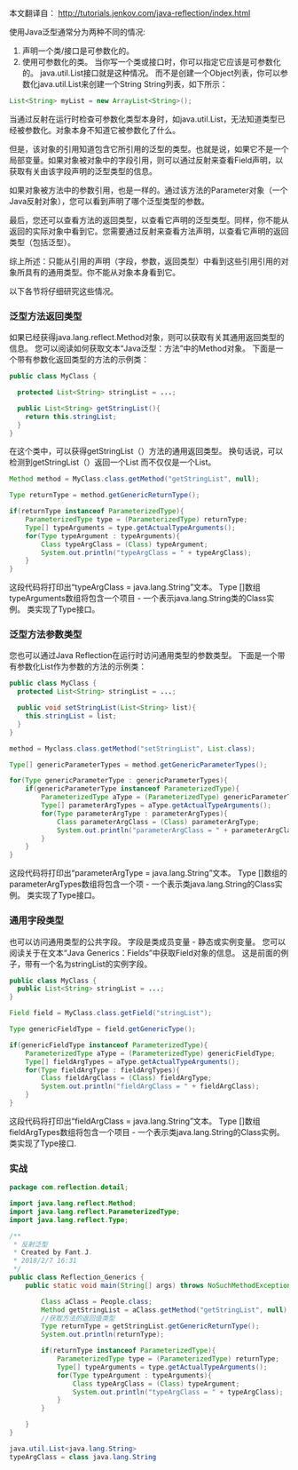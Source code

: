 本文翻译自： http://tutorials.jenkov.com/java-reflection/index.html

使用Java泛型通常分为两种不同的情况:
1. 声明一个类/接口是可参数化的。
2. 使用可参数化的类。
当你写一个类或接口时，你可以指定它应该是可参数化的。 java.util.List接口就是这种情况。 而不是创建一个Object列表，你可以参数化java.util.List来创建一个String String列表，如下所示：
```Java
List<String> myList = new ArrayList<String>();
```
当通过反射在运行时检查可参数化类型本身时，如java.util.List，无法知道类型已经被参数化。对象本身不知道它被参数化了什么。

但是，该对象的引用知道包含它所引用的泛型的类型。也就是说，如果它不是一个局部变量。如果对象被对象中的字段引用，则可以通过反射来查看Field声明，以获取有关由该字段声明的泛型类型的信息。

如果对象被方法中的参数引用，也是一样的。通过该方法的Parameter对象（一个Java反射对象），您可以看到声明了哪个泛型类型的参数。

最后，您还可以查看方法的返回类型，以查看它声明的泛型类型。同样，你不能从返回的实际对象中看到它。您需要通过反射来查看方法声明，以查看它声明的返回类型（包括泛型）。

综上所述：只能从引用的声明（字段，参数，返回类型）中看到这些引用引用的对象所具有的通用类型。你不能从对象本身看到它。

以下各节将仔细研究这些情况。
###   泛型方法返回类型
如果已经获得java.lang.reflect.Method对象，则可以获取有关其通用返回类型的信息。 您可以阅读如何获取文本“Java泛型：方法”中的Method对象。 下面是一个带有参数化返回类型的方法的示例类：
```java
public class MyClass {

  protected List<String> stringList = ...;

  public List<String> getStringList(){
    return this.stringList;
  }
}
```
在这个类中，可以获得getStringList（）方法的通用返回类型。 换句话说，可以检测到getStringList（）返回一个List <String>而不仅仅是一个List。 
```java
Method method = MyClass.class.getMethod("getStringList", null);

Type returnType = method.getGenericReturnType();

if(returnType instanceof ParameterizedType){
    ParameterizedType type = (ParameterizedType) returnType;
    Type[] typeArguments = type.getActualTypeArguments();
    for(Type typeArgument : typeArguments){
        Class typeArgClass = (Class) typeArgument;
        System.out.println("typeArgClass = " + typeArgClass);
    }
}
```
这段代码将打印出“typeArgClass = java.lang.String”文本。 Type []数组typeArguments数组将包含一个项目 - 一个表示java.lang.String类的Class实例。 类实现了Type接口。

###   泛型方法参数类型
您也可以通过Java Reflection在运行时访问通用类型的参数类型。 下面是一个带有参数化List作为参数的方法的示例类：
```java
public class MyClass {
  protected List<String> stringList = ...;

  public void setStringList(List<String> list){
    this.stringList = list;
  }
}
```
```java
method = Myclass.class.getMethod("setStringList", List.class);

Type[] genericParameterTypes = method.getGenericParameterTypes();

for(Type genericParameterType : genericParameterTypes){
    if(genericParameterType instanceof ParameterizedType){
        ParameterizedType aType = (ParameterizedType) genericParameterType;
        Type[] parameterArgTypes = aType.getActualTypeArguments();
        for(Type parameterArgType : parameterArgTypes){
            Class parameterArgClass = (Class) parameterArgType;
            System.out.println("parameterArgClass = " + parameterArgClass);
        }
    }
}
```
这段代码将打印出“parameterArgType = java.lang.String”文本。 Type []数组的parameterArgTypes数组将包含一个项 - 一个表示类java.lang.String的Class实例。 类实现了Type接口。
###   通用字段类型
也可以访问通用类型的公共字段。 字段是类成员变量 - 静态或实例变量。 您可以阅读关于在文本“Java Generics：Fields”中获取Field对象的信息。 这是前面的例子，带有一个名为stringList的实例字段。
```java
public class MyClass {
  public List<String> stringList = ...;
}
```
```java
Field field = MyClass.class.getField("stringList");

Type genericFieldType = field.getGenericType();

if(genericFieldType instanceof ParameterizedType){
    ParameterizedType aType = (ParameterizedType) genericFieldType;
    Type[] fieldArgTypes = aType.getActualTypeArguments();
    for(Type fieldArgType : fieldArgTypes){
        Class fieldArgClass = (Class) fieldArgType;
        System.out.println("fieldArgClass = " + fieldArgClass);
    }
}
```
这段代码将打印出“fieldArgClass = java.lang.String”文本。 Type []数组fieldArgTypes数组将包含一个项目 - 一个表示类java.lang.String的Class实例。 类实现了Type接口.

###   实战
```java
package com.reflection.detail;

import java.lang.reflect.Method;
import java.lang.reflect.ParameterizedType;
import java.lang.reflect.Type;

/**
 * 反射泛型
 * Created by Fant.J.
 * 2018/2/7 16:31
 */
public class Reflection_Generics {
    public static void main(String[] args) throws NoSuchMethodException {

        Class aClass = People.class;
        Method getStringList = aClass.getMethod("getStringList", null);
        //获取方法的返回值类型
        Type returnType = getStringList.getGenericReturnType();
        System.out.println(returnType);

        if(returnType instanceof ParameterizedType){
            ParameterizedType type = (ParameterizedType) returnType;
            Type[] typeArguments = type.getActualTypeArguments();
            for(Type typeArgument : typeArguments){
                Class typeArgClass = (Class) typeArgument;
                System.out.println("typeArgClass = " + typeArgClass);
            }
        }

    }
}

```

```java
java.util.List<java.lang.String>
typeArgClass = class java.lang.String
```


















